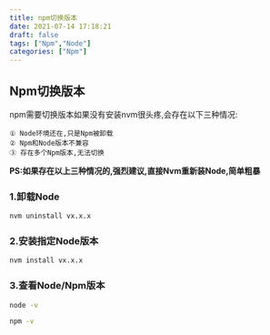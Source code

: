 ```yaml
---
title: npm切换版本
date: 2021-07-14 17:18:21
draft: false
tags: ["Npm","Node"]
categories: ["Npm"]
---
```


## Npm切换版本
npm需要切换版本如果没有安装nvm很头疼,会存在以下三种情况:

    ① Node环境还在,只是Npm被卸载
    ② Npm和Node版本不兼容
    ③ 存在多个Npm版本,无法切换

**PS:如果存在以上三种情况的,强烈建议,直接Nvm重新装Node,简单粗暴**

### 1.卸载Node
```bash
nvm uninstall vx.x.x
```

### 2.安装指定Node版本
```bash
nvm install vx.x.x
```

### 3.查看Node/Npm版本
```bash
node -v

npm -v
```

